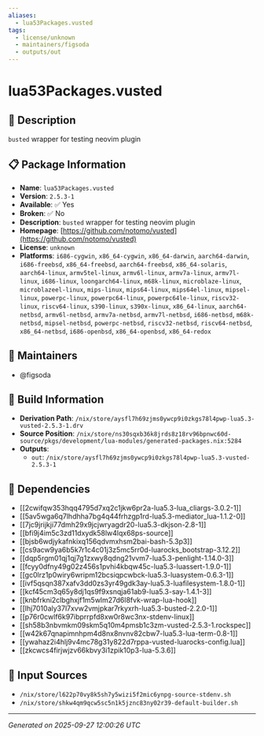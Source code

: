 ```yaml
---
aliases:
  - lua53Packages.vusted
tags:
  - license/unknown
  - maintainers/figsoda
  - outputs/out
---
```


# lua53Packages.vusted

## 📝 Description

`busted` wrapper for testing neovim plugin

## 📋 Package Information

- **Name**: `lua53Packages.vusted`
- **Version**: `2.5.3-1`
- **Available**: ✅ Yes
- **Broken**: ✅ No
- **Description**: `busted` wrapper for testing neovim plugin
- **Homepage**: [https://github.com/notomo/vusted](https://github.com/notomo/vusted)
- **License**: `unknown`
- **Platforms**: `i686-cygwin`, `x86_64-cygwin`, `x86_64-darwin`, `aarch64-darwin`, `i686-freebsd`, `x86_64-freebsd`, `aarch64-freebsd`, `x86_64-solaris`, `aarch64-linux`, `armv5tel-linux`, `armv6l-linux`, `armv7a-linux`, `armv7l-linux`, `i686-linux`, `loongarch64-linux`, `m68k-linux`, `microblaze-linux`, `microblazeel-linux`, `mips-linux`, `mips64-linux`, `mips64el-linux`, `mipsel-linux`, `powerpc-linux`, `powerpc64-linux`, `powerpc64le-linux`, `riscv32-linux`, `riscv64-linux`, `s390-linux`, `s390x-linux`, `x86_64-linux`, `aarch64-netbsd`, `armv6l-netbsd`, `armv7a-netbsd`, `armv7l-netbsd`, `i686-netbsd`, `m68k-netbsd`, `mipsel-netbsd`, `powerpc-netbsd`, `riscv32-netbsd`, `riscv64-netbsd`, `x86_64-netbsd`, `i686-openbsd`, `x86_64-openbsd`, `x86_64-redox`
## 👥 Maintainers

- @figsoda


## 🔧 Build Information

- **Derivation Path**: `/nix/store/aysfl7h69zjms0ywcp9i0zkgs78l4pwp-lua5.3-vusted-2.5.3-1.drv`
- **Source Position**: `/nix/store/ns30sqxb36k8jrds8z18rv96bpnwc60d-source/pkgs/development/lua-modules/generated-packages.nix:5284`
- **Outputs**:
  - `out`:  `/nix/store/aysfl7h69zjms0ywcp9i0zkgs78l4pwp-lua5.3-vusted-2.5.3-1`

## 🔗 Dependencies

- [[2cwifqw353hqq4795d7xq2c1jkw6pr2a-lua5.3-lua_cliargs-3.0.2-1]]
- [[5av5wga6q7lhdhha7bg4q44frhzgp1rd-lua5.3-mediator_lua-1.1.2-0]]
- [[7jc9jrijkji77dmh29x9jcjwryagdr20-lua5.3-dkjson-2.8-1]]
- [[bfi9j4im5c3zd11dxydk58lw4lqx68ps-source]]
- [[bjsb6wdjykafnkixq156qdvmxhsm2bai-bash-5.3p3]]
- [[cs9acw9ya6b5k7r1c4c01j3z5mc5rr0d-luarocks_bootstrap-3.12.2]]
- [[dqp5rgm01qj1qj7g1zxwy8qdng21vvm7-lua5.3-penlight-1.14.0-3]]
- [[fcyy0dfny49g02z456s1pvhi4kbqw45c-lua5.3-luassert-1.9.0-1]]
- [[gc0lrz1p0wiry6wripm12bcsiqpcwbck-lua5.3-luasystem-0.6.3-1]]
- [[ivf5qsqn387xafv3dd0zs3yr49gdk3ay-lua5.3-luafilesystem-1.8.0-1]]
- [[kcf45cm3q65y8dj1qs9f9xsnqja61ab9-lua5.3-say-1.4.1-3]]
- [[knbfrkni2clbghxjf1m5wlm27d6l8fvk-wrap-lua-hook]]
- [[lhj7010aly37l7xvw2vmjpkar7rkyxrh-lua5.3-busted-2.2.0-1]]
- [[p76r0cwlf6k97ibprrpfd8xw0r8wc3nx-stdenv-linux]]
- [[sh58b3nbvmkm09skm5q10m4pmsb1c3zm-vusted-2.5.3-1.rockspec]]
- [[w42k67qnapimnhpm4d8nx8nvnv82cbw7-lua5.3-lua-term-0.8-1]]
- [[ywahaz2i4hlj9v4mc78g31y822d7rppa-vusted-luarocks-config.lua]]
- [[zkcwcs4firjwjzv66kbvy3i1zpik10p3-lua-5.3.6]]

## 📁 Input Sources

- `/nix/store/l622p70vy8k5sh7y5wizi5f2mic6ynpg-source-stdenv.sh`
- `/nix/store/shkw4qm9qcw5sc5n1k5jznc83ny02r39-default-builder.sh`

---
*Generated on 2025-09-27 12:00:26 UTC*
